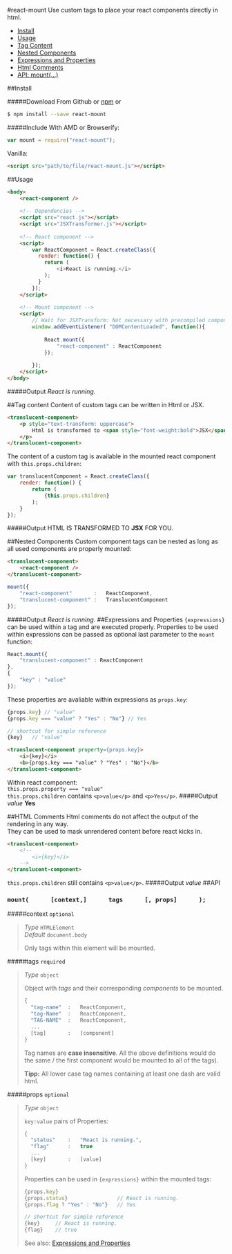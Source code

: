 #react-mount
Use custom tags to place your react components directly in html.

- [Install](#install)
- [Usage](#usage)
- [Tag Content](#tag-content)
- [Nested Components](#nested-components)
- [Expressions and Properties](#expressions-and-properties)
- [Html Comments](#html-comments)
- [API: mount(…)](#api)


##Install

#####Download
From Github or [npm](https://www.npmjs.org/package/react-mount) or

```sh
$ npm install --save react-mount
```

#####Include
With AMD or Browserify:
```js
var mount = require("react-mount");
```
Vanilla:
```html
<script src="path/to/file/react-mount.js"></script>
```


##Usage
```html
<body>
	<react-component />
	
	<!-- Dependencies -->
	<script src="react.js"></script>
	<script src="JSXTransformer.js"></script>
	
	<!-- React component -->
	<script>
	    var ReactComponent = React.createClass({
	      render: function() {
	        return (
	        	<i>React is running.</i>
	        );
	      }
	    });
	</script>
 	
	<!-- Mount component -->
	<script>
		// Wait for JSXTransform: Not necessary with precompiled components
		window.addEventListener( "DOMContentLoaded", function(){ 
			
			React.mount({
				"react-component" : ReactComponent
			});
		
		});
	</script>
</body>
```
#####Output
_React is running._

##Tag content
Content of custom tags can be written in Html or JSX.
```html
<translucent-component>
	<p style="text-transform: uppercase">
		Html is transformed to <span style="font-weight:bold">JSX</span> for you.
	</p>
</translucent-component>
```
The content of a custom tag is available in the mounted react component with `this.props.children`:
```js
var translucentComponent = React.createClass({
	render: function() {
		return (
			{this.props.children}
		);
	}
});
```
#####Output
HTML IS TRANSFORMED TO __JSX__ FOR YOU.</u>

##Nested Components
Custom component tags can be nested as long as all used components are properly mounted:
```html
<translucent-component>
	<react-component />
</translucent-component>
```
```js 
mount({
	"react-component"		:	ReactComponent,
	"translucent-component"	:	TranslucentComponent
});
```
#####Output
_React is running._
##Expressions and Properties
`{expressions}` can be used within a tag and are executed properly.
Properties to be used within expressions can be passed as optional last parameter to the `mount` function:
```js
React.mount({
	"translucent-component" : ReactComponent
},
{
	"key" : "value"
});
```
These properties are avaliable within expressions as `props.key`:
```js
{props.key} // "value"
{props.key === "value" ? "Yes" : "No"} // Yes

// shortcut for simple reference
{key} 	// "value"

```
```html
<translucent-component property={props.key}>
	<i>{key}</i>
	<b>{props.key === "value" ? "Yes" : "No"}</b>
</translucent-component>
```
Within react component:<br>
`this.props.property === "value"`<br>
`this.props.children` contains `<p>value</p>` and `<p>Yes</p>`.
#####Output
_value_ __Yes__


##HTML Comments
Html comments do not affect the output of the rendering in any way.<br>
They can be used to mask unrendered content before react kicks in.
```html
<translucent-component>
	<!--
		<i>{key}</i>
	-->
</translucent-component>
```
`this.props.children` still contains `<p>value</p>`.
#####Output
_value_
##API

### `mount(      [context,]      tags      [, props]      );`

#####context `optional`
> _Type_ `HTMLElement` <br>
> _Default_ `document.body`
> 
> Only tags within this element will be mounted.


#####tags `required`
> _Type_ `object`
> 
> Object with _tags_ and their corresponding _components_ to be mounted.
> 
> ```js
> {
> 	"tag-name"	: 	ReactComponent,
> 	"tag-Name"	: 	ReactComponent,
> 	"TAG-NAME"	: 	ReactComponent,
> 	...
> 	[tag]		: 	[component]
> }
> ```
> Tag names are __case insensitive__. All the above definitions would do the same / the first component would be mounted to all of the tags).
>
> __Tipp:__ All lower case tag names containing at least one dash are valid html.

#####props `optional`
> _Type_ `object`
> 
> `key:value` pairs of Properties:
> ```js
> {
> 	"status"	: 	"React is running.",
> 	"flag"		: 	true
> 	...
> 	[key]		: 	[value]
> }
> ```
> 
> Properties can be used in `{expressions}` within the mounted tags:
> ```js
> {props.key}
> {props.status} 				// React is running.
> {props.flag ? "Yes" : "No"}	// Yes
> 
> // shortcut for simple reference
> {key} 	// React is running.
> {flag}	// true
> 
> ```
> See also: [Expressions and Properties](#expressions-and-properties)
